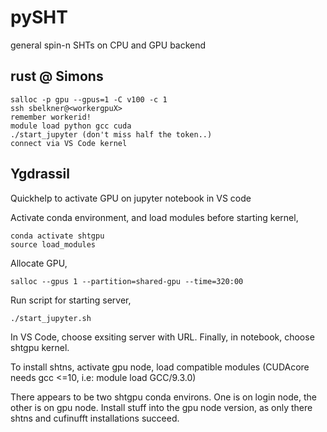 # pySHT
general spin-n SHTs on CPU and GPU backend


## rust @ Simons

```
salloc -p gpu --gpus=1 -C v100 -c 1
ssh sbelkner@<workergpuX>
remember workerid!
module load python gcc cuda
./start_jupyter (don't miss half the token..)
connect via VS Code kernel
```

## Ygdrassil
Quickhelp to activate GPU on jupyter notebook in VS code


Activate conda environment, and load modules before starting kernel,

```
conda activate shtgpu
source load_modules
```

Allocate GPU,
```
salloc --gpus 1 --partition=shared-gpu --time=320:00
```

Run script for starting server,

```
./start_jupyter.sh
```

In VS Code, choose exsiting server with URL.
Finally, in notebook, choose shtgpu kernel.


To install shtns, activate gpu node, load compatible modules (CUDAcore needs gcc <=10, i.e: module load GCC/9.3.0)

There appears to be two shtgpu conda environs. One is on login node, the other is on gpu node. Install stuff into the gpu node version, as only there shtns and cufinufft installations succeed.